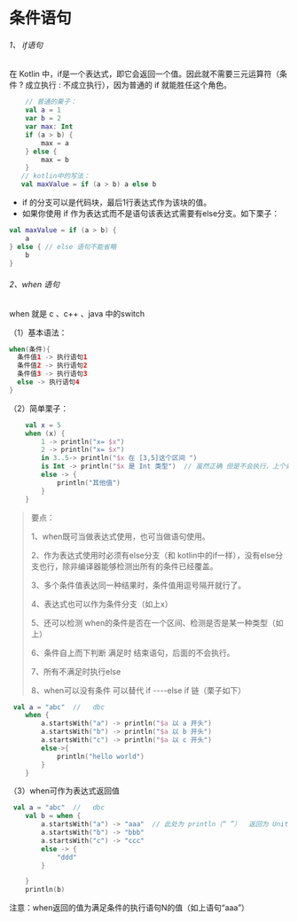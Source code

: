 # 条件语句

###### 1、 if语句

在 Kotlin 中，if是⼀个表达式，即它会返回⼀个值。因此就不需要三元运算符（条件 ? 成立执行 : 不成立执行），因为普通的 if 就能胜任这个⻆⾊。

```kotlin
    // 普通的栗子：
    val a = 1
    var b = 2
    var max: Int
    if (a > b) {
        max = a
    } else {
        max = b
    }
   // kotlin中的写法：
   val maxValue = if (a > b) a else b

```

- if 的分⽀可以是代码块，最后1行表达式作为该块的值。
- 如果你使⽤ if 作为表达式⽽不是语句该表达式需要有else分⽀。如下栗子：

```kotlin
val maxValue = if (a > b) {
    a
} else { // else 语句不能省略
    b
}
```

###### 2、when 语句

when 就是 c 、c++ 、java 中的switch

（1）基本语法：

```kotlin
when(条件){
  条件值1 -> 执行语句1
  条件值2 -> 执行语句2
  条件值3 -> 执行语句3
  else -> 执行语句4
}
```

（2）简单栗子：

```kotlin
    val x = 5
    when (x) {
        1 -> println("x= $x")
        2 -> println("x= $x")
        in 3..5-> println("$x 在 [3,5]这个区间 ")
        is Int -> println("$x 是 Int 类型")  // 虽然正确 但是不会执行，上个条件正确执行后结束。
        else -> {
            println("其他值")
        }
    }
```

> 要点：
>
> 1、when既可当做表达式使用，也可当做语句使用。
>
> 2、作为表达式使用时必须有else分支（和 kotlin中的if一样），没有else分支也行，除非编译器能够检测出所有的条件已经覆盖。
>
> 3、多个条件值表达同一种结果时，条件值用逗号隔开就行了。
>
> 4、表达式也可以作为条件分支（如上x）
>
> 5、还可以检测 when的条件是否在一个区间、检测是否是某一种类型（如上）
>
> 6、条件自上而下判断 满足时 结束语句，后面的不会执行。
>
> 7、所有不满足时执行else
>
> 8、when可以没有条件  可以替代 if  ----else  if 链（栗子如下）

```kotlin
 val a = "abc"  //   dbc
    when {
        a.startsWith("a") -> println("$a 以 a 开头")
        a.startsWith("b") -> println("$a 以 b 开头")
        a.startsWith("c") -> println("$a 以 c 开头")
        else->{
            println("hello world")
        }
    }
```



（3）when可作为表达式返回值

```kotlin
 val a = "abc"  //   dbc
    val b = when {
        a.startsWith("a") -> "aaa"  // 此处为 println（“ ”）  返回为 Unit
        a.startsWith("b") -> "bbb"
        a.startsWith("c") -> "ccc"
        else -> {
            "ddd"
        }

    }
    println(b)
```
注意：when返回的值为满足条件的执行语句N的值（如上语句“aaa”）